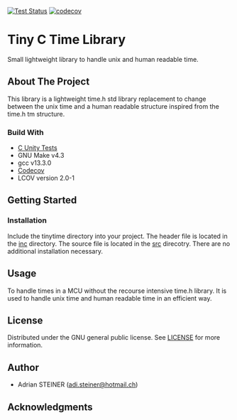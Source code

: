 [![Test Status](https://github.com/steinerAdi/tinytime/actions/workflows/ci.yml/badge.svg)](https://github.com/steinerAdi/tinytime/actions/workflows/ci.yml) [![codecov](https://codecov.io/gh/steinerAdi/tinytime/branch/main/graph/badge.svg?token=YQAM1Q6SXE)](https://codecov.io/gh/steinerAdi/tinytime)

# Tiny C Time Library

Small lightweight library to handle unix and human readable time.

## About The Project
This library is a lightweight time.h std library replacement to change between the unix time and a human readable structure inspired from the time.h tm structure.

### Build With
- [C Unity Tests](https://github.com/ThrowTheSwitch/Unity)
- GNU Make v4.3
- gcc v13.3.0
- [Codecov](https://about.codecov.io/)
- LCOV version 2.0-1

## Getting Started

### Installation
Include the tinytime directory into your project.
The header file is located in the [inc](inc/) directory.
The source file is located in the [src](src/) direcotry.
There are no additional installation necessary.

## Usage
To handle times in a MCU without the recourse intensive time.h library.
It is used to handle unix time and human readable time in an efficient way.

## License
Distributed under the GNU general public license.
See [LICENSE](LICENSE) for more information.

## Author

- Adrian STEINER (adi.steiner@hotmail.ch)

## Acknowledgments
